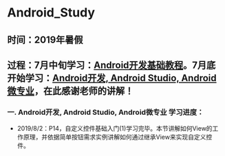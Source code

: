 # Android_Study

## **时间**：2019年暑假

## **过程**：7月中旬学习：[Android开发基础教程](https://space.bilibili.com/137860026/)。7月底开始学习：[Android开发, Android Studio, Android微专业](https://www.bilibili.com/video/av50720825)，在此感谢老师的讲解！

### **一. Android开发, Android Studio, Android微专业 学习进度：**

* 2019/8/2：P14，自定义控件基础入门(1)学习完毕。本节讲解如何View的工作原理，并依据简单按钮需求实例讲解如何通过继承View来实现自定义控件。
